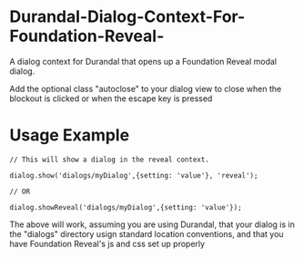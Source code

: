 Durandal-Dialog-Context-For-Foundation-Reveal-
==============================================

A dialog context for Durandal that opens up a Foundation Reveal modal dialog.

Add the optional class "autoclose" to your dialog view to close when the blockout is clicked or when the escape key is pressed

Usage Example
=============

	// This will show a dialog in the reveal context.

    dialog.show('dialogs/myDialog',{setting: 'value'}, 'reveal');

    // OR

    dialog.showReveal('dialogs/myDialog',{setting: 'value'});

 The above will work, assuming you are using Durandal, that your dialog is in the "dialogs" directory usign standard location conventions, and that you have Foundation Reveal's js and css set up properly